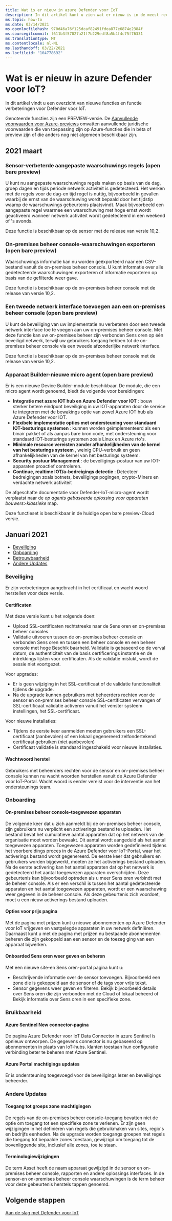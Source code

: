 ```yaml
---
title: Wat is er nieuw in azure Defender voor IoT
description: In dit artikel kunt u zien wat er nieuw is in de meest recente versie van Defender voor IoT.
ms.topic: how-to
ms.date: 03/14/2021
ms.openlocfilehash: 970d46a76f125dcaf82491fdea877e6874e2384f
ms.sourcegitcommit: f611b3f57027a21f7b229edf8a5b4f4c75f76331
ms.translationtype: MT
ms.contentlocale: nl-NL
ms.lasthandoff: 03/22/2021
ms.locfileid: "104778692"
---
```

# <a name="whats-new-in-azure-defender-for-iot"></a>Wat is er nieuw in azure Defender voor IoT?

In dit artikel vindt u een overzicht van nieuwe functies en functie verbeteringen voor Defender voor IoT.

Genoteerde functies zijn een PREVIEW-versie. De [Aanvullende voorwaarden voor Azure-previews](https://azure.microsoft.com/support/legal/preview-supplemental-terms/) omvatten aanvullende juridische voorwaarden die van toepassing zijn op Azure-functies die in bèta of preview zijn of die anders nog niet algemeen beschikbaar zijn.
## <a name="march-2021"></a>2021 maart

### <a name="sensor---enhanced-custom-alert-rules-public-preview"></a>Sensor-verbeterde aangepaste waarschuwings regels (open bare preview)

U kunt nu aangepaste waarschuwings regels maken op basis van de dag, groep dagen en tijds periode netwerk activiteit is gedetecteerd.  Het werken met de regels voor de dag-en tijd regel is nuttig, bijvoorbeeld in gevallen waarbij de ernst van de waarschuwing wordt bepaald door het tijdstip waarop de waarschuwings gebeurtenis plaatsvindt. Maak bijvoorbeeld een aangepaste regel waarmee een waarschuwing met hoge ernst wordt geactiveerd wanneer netwerk activiteit wordt gedetecteerd in een weekend of 's avonds.

Deze functie is beschikbaar op de sensor met de release van versie 10,2.

### <a name="on-premises-management-console---export-alerts-public-preview"></a>On-premises beheer console-waarschuwingen exporteren (open bare preview)

Waarschuwings informatie kan nu worden geëxporteerd naar een CSV-bestand vanuit de on-premises beheer console. U kunt informatie over alle gedetecteerde waarschuwingen exporteren of informatie exporteren op basis van de gefilterde weer gave.

Deze functie is beschikbaar op de on-premises beheer console met de release van versie 10,2.

### <a name="add-second-network-interface-to-on-premises-management-console-public-preview"></a>Een tweede netwerk interface toevoegen aan een on-premises beheer console (open bare preview)

U kunt de beveiliging van uw implementatie nu verbeteren door een tweede netwerk interface toe te voegen aan uw on-premises beheer console. Met deze functie kan uw on-premises beheer zijn verbonden Sens oren op één beveiligd netwerk, terwijl uw gebruikers toegang hebben tot de on-premises beheer console via een tweede afzonderlijke netwerk interface.

Deze functie is beschikbaar op de on-premises beheer console met de release van versie 10,2.
### <a name="device-builder---new-micro-agent-public-preview"></a>Apparaat Builder-nieuwe micro agent (open bare preview)

Er is een nieuwe Device Builder-module beschikbaar. De module, die een micro agent wordt genoemd, biedt de volgende voor bereidingen:

- **Integratie met azure IOT hub en Azure Defender voor IOT** : bouw sterker betere eindpunt beveiliging in uw IOT-apparaten door de service te integreren met de bewakings optie van zowel Azure IOT hub als Azure Defender voor IOT.
- **Flexibele implementatie opties met ondersteuning voor standaard IOT-besturings systemen** : kunnen worden geïmplementeerd als een binair pakket of als aanpas bare bron code, met ondersteuning voor standaard IOT-besturings systemen zoals Linux en Azure rto's.
- **Minimale resource vereisten zonder afhankelijkheden van de kernel van het besturings systeem** , weinig CPU-verbruik en geen afhankelijkheden van de kernel van het besturings systeem.
- **Security postuur Management** : de beveiligings-postuur van uw IOT-apparaten proactief controleren.
- **Continue, realtime IOT/a-bedreigings detectie** : Detecteer bedreigingen zoals botnets, beveiligings pogingen, crypto-Miners en verdachte netwerk activiteit

De afgeschafte documentatie voor Defender-IoT-micro-agent wordt verplaatst naar de *op agents gebaseerde oplossing voor apparaten bouwers>klassieke* map.

Deze functieset is beschikbaar in de huidige open bare preview-Cloud versie.

## <a name="january-2021"></a>Januari 2021

- [Beveiliging](#security)
- [Onboarding](#onboarding)
- [Betrouwbaarheid](#usability)
- [Andere Updates](#other-updates)
### <a name="security"></a>Beveiliging

Er zijn verbeteringen aangebracht in het certificaat en wacht woord herstellen voor deze versie.

#### <a name="certificates"></a>Certificaten
  
Met deze versie kunt u het volgende doen:

- Upload SSL-certificaten rechtstreeks naar de Sens oren en on-premises beheer consoles.
- Validatie uitvoeren tussen de on-premises beheer console en verbonden Sens oren en tussen een beheer console en een beheer console met hoge Beschik baarheid. Validatie is gebaseerd op de verval datum, de authenticiteit van de basis certificerings instantie en de intrekkings lijsten voor certificaten.  Als de validatie mislukt, wordt de sessie niet voortgezet.

Voor upgrades:

- Er is geen wijziging in het SSL-certificaat of de validatie functionaliteit tijdens de upgrade.
- Na de upgrade kunnen gebruikers met beheerders rechten voor de sensor en on-premises beheer console SSL-certificaten vervangen of SSL-certificaat validatie activeren vanuit het venster systeem instellingen, het SSL-certificaat.  

Voor nieuwe installaties:

- Tijdens de eerste keer aanmelden moeten gebruikers een SSL-certificaat (aanbevolen) of een lokaal gegenereerd zelfondertekend certificaat gebruiken (niet aanbevolen)
- Certificaat validatie is standaard ingeschakeld voor nieuwe installaties.

#### <a name="password-recovery"></a>Wachtwoord herstel
  
Gebruikers met beheerders rechten voor de sensor en on-premises beheer console kunnen nu wacht woorden herstellen vanuit de Azure Defender voor IoT-Portal. Wacht woord is eerder vereist voor de interventie van het ondersteunings team.

### <a name="onboarding"></a>Onboarding

#### <a name="on-premises-management-console---committed-devices"></a>On-premises beheer console-toegewezen apparaten

De volgende keer dat u zich aanmeldt bij de on-premises beheer console, zijn gebruikers nu verplicht een activerings bestand te uploaden. Het bestand bevat het cumulatieve aantal apparaten dat op het netwerk van de organisatie moet worden bewaakt. Dit aantal wordt aangeduid als het aantal toegewezen apparaten.
Toegewezen apparaten worden gedefinieerd tijdens het voorbereidings proces in de Azure Defender voor IoT-Portal, waar het activerings bestand wordt gegenereerd.
De eerste keer dat gebruikers en gebruikers worden bijgewerkt, moeten ze het activerings bestand uploaden.
Na de eerste activering kan het aantal apparaten dat op het netwerk is gedetecteerd het aantal toegewezen apparaten overschrijden. Deze gebeurtenis kan bijvoorbeeld optreden als u meer Sens oren verbindt met de beheer console. Als er een verschil is tussen het aantal gedetecteerde apparaten en het aantal toegewezen apparaten, wordt er een waarschuwing weer gegeven in de beheer console. Als deze gebeurtenis zich voordoet, moet u een nieuw activerings bestand uploaden.

#### <a name="pricing-page-options"></a>Opties voor prijs pagina

Met de pagina met prijzen kunt u nieuwe abonnementen op Azure Defender voor IoT vrijgeven en vastgelegde apparaten in uw netwerk definiëren.  
Daarnaast kunt u met de pagina met prijzen nu bestaande abonnementen beheren die zijn gekoppeld aan een sensor en de toezeg ging van een apparaat bijwerken.

#### <a name="view-and-manage-onboarded-sensors"></a>Onboarded Sens oren weer geven en beheren

Met een nieuwe site-en Sens oren-portal pagina kunt u:

- Beschrijvende informatie over de sensor toevoegen. Bijvoorbeeld een zone die is gekoppeld aan de sensor of de tags voor vrije tekst.
- Sensor gegevens weer geven en filteren. Bekijk bijvoorbeeld details over Sens oren die zijn verbonden met de Cloud of lokaal beheerd of Bekijk informatie over Sens oren in een specifieke zone.  

### <a name="usability"></a>Bruikbaarheid

#### <a name="azure-sentinel-new-connector-page"></a>Azure Sentinel New connector-pagina

De pagina Azure Defender voor IoT Data Connector in azure Sentinel is opnieuw ontworpen. De gegevens connector is nu gebaseerd op abonnementen in plaats van IoT-hubs. klanten toestaan hun configuratie verbinding beter te beheren met Azure Sentinel.

#### <a name="azure-portal-permission-updates"></a>Azure Portal machtigings updates  

Er is ondersteuning toegevoegd voor de beveiligings lezer en beveiligings beheerder.

### <a name="other-updates"></a>Andere Updates

#### <a name="access-group---zone-permissions"></a>Toegang tot groeps zone machtigingen
  
De regels van de on-premises beheer console-toegang bevatten niet de optie om toegang tot een specifieke zone te verlenen. Er zijn geen wijzigingen in het definiëren van regels die gebruikmaken van sites, regio's en bedrijfs eenheden.   Na de upgrade worden toegangs groepen met regels die toegang tot bepaalde zones toestaan, gewijzigd om toegang tot de bovenliggende site, inclusief alle zones, toe te staan.

#### <a name="terminology-changes"></a>Terminologiewijzigingen

De term Asset heeft de naam apparaat gewijzigd in de sensor en on-premises beheer console, rapporten en andere oplossings interfaces.
In de sensor-en on-premises beheer console waarschuwingen is de term beheer voor deze gebeurtenis herstels tappen genoemd.

## <a name="next-steps"></a>Volgende stappen

[Aan de slag met Defender voor IoT](getting-started.md)
